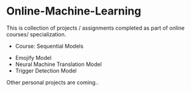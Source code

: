 # Online-Machine-Learning
This is collection of projects / assignments completed as part of online courses/ specialization.

* Course: Sequential Models 
- Emojify Model 
- Neural Machine Translation Model
- Trigger Detection Model

Other personal projects are coming..
